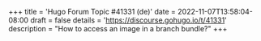 +++
title = 'Hugo Forum Topic #41331 (de)'
date = 2022-11-07T13:58:04-08:00
draft = false
details = 'https://discourse.gohugo.io/t/41331'
description = "How to access an image in a branch bundle?"
+++
